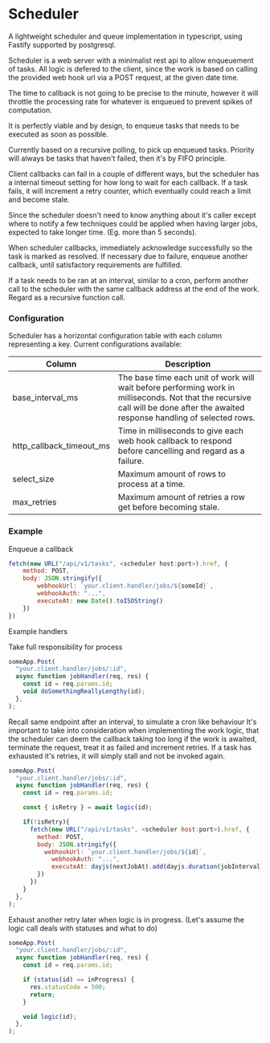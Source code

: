 # Scheduler

A lightweight scheduler and queue implementation in typescript, using Fastify supported by postgresql.

Scheduler is a web server with a minimalist rest api to allow enqueuement of tasks.
All logic is defered to the client, since the work is based on calling the provided web hook url via a POST request, at the given date time.

The time to callback is not going to be precise to the minute, however it will throttle the processing rate for whatever is enqueued to prevent spikes
of computation.

It is perfectly viable and by design, to enqueue tasks that needs to be executed as soon as possible.

Currently based on a recursive polling, to pick up enqueued tasks. Priority will always be tasks that haven't failed, then it's
by FIFO principle.

Client callbacks can fail in a couple of different ways, but the scheduler has a internal timeout setting for how long to wait for each callback.
If a task fails, it will increment a retry counter, which eventually could reach a limit and become stale.

Since the scheduler doesn't need to know anything about it's caller except where to notify a few techniques could be applied when having larger jobs, expected to take longer time. (Eg. more than 5 seconds).

When scheduler callbacks, immediately acknowledge successfully so the task is marked as resolved. If necessary due to failure, enqueue another callback, until satisfactory requirements are fulfilled.

If a task needs to be ran at an interval, similar to a cron, perform another call to the scheduler with the same callback address at the end of the work. Regard as a recursive function call.

### Configuration

Scheduler has a horizontal configuration table with each column representing a key.
Current configurations available:

| Column                   | Description                                                                                                                                                                      |
| ------------------------ | -------------------------------------------------------------------------------------------------------------------------------------------------------------------------------- |
| base_interval_ms         | The base time each unit of work will wait before performing work in milliseconds. Not that the recursive call will be done after the awaited response handling of selected rows. |
| http_callback_timeout_ms | Time in milliseconds to give each web hook callback to respond before cancelling and regard as a failure.                                                                        |
| select_size              | Maximum amount of rows to process at a time.                                                                                                                                     |
| max_retries              | Maximum amount of retries a row get before becoming stale.                                                                                                                       |

### Example

Enqueue a callback

```javascript
fetch(new URL("/api/v1/tasks", <scheduler host:port>).href, {
    method: POST,
    body: JSON.stringify({
        webhookUrl: `your.client.handler/jobs/${someId}`,
        webhookAuth: "...",
        executeAt: new Date().toISOString()
    })
})
```

Example handlers

Take full responsibility for process

```javascript
someApp.Post(
  "your.client.handler/jobs/:id",
  async function jobHandler(req, res) {
    const id = req.params.id;
    void doSomethingReallyLengthy(id);
  },
);
```

Recall same endpoint after an interval, to simulate a cron like behaviour
It's important to take into consideration when implementing the work logic, that the scheduler can deem the callback taking too long if the work is awaited, terminate the request, treat it as failed and increment retries.
If a task has exhausted it's retries, it will simply stall and not be invoked again.

```javascript
someApp.Post(
  "your.client.handler/jobs/:id",
  async function jobHandler(req, res) {
    const id = req.params.id;

    const { isRetry } = await logic(id);

    if(!isRetry){
      fetch(new URL("/api/v1/tasks", <scheduler host:port>).href, {
        method: POST,
        body: JSON.stringify({
          webhookUrl: `your.client.handler/jobs/${id}`,
            webhookAuth: "...",
            executeAt: dayjs(nextJobAt).add(dayjs.duration(jobInterval)).toISOString()
        })
      })
    }
  },
);
```

Exhaust another retry later when logic is in progress. (Let's assume the logic call deals with statuses and what to do)

```javascript
someApp.Post(
  "your.client.handler/jobs/:id",
  async function jobHandler(req, res) {
    const id = req.params.id;

    if (status(id) == inProgress) {
      res.statusCode = 500;
      return;
    }

    void logic(id);
  },
);
```
